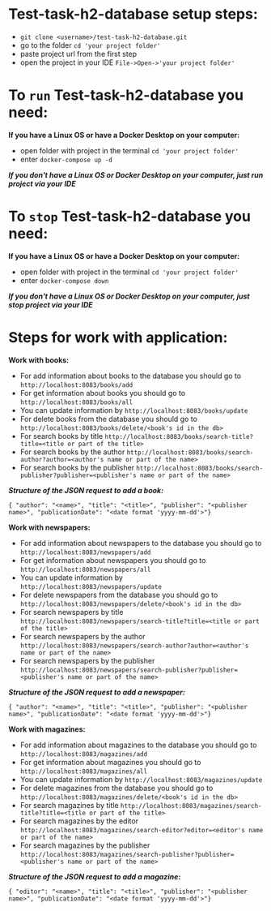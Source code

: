 # __Test-task-h2-database setup steps:__

* ```git clone <username>/test-task-h2-database.git ```
* go to the folder ```cd 'your project folder'```
* paste project url from the first step
* open the project in your IDE ```File->Open->'your project folder'```

# __To ```run``` Test-task-h2-database you need:__

__If you have a Linux OS or have a Docker Desktop on your computer:__

* open folder with project in the terminal ```cd 'your project folder'```
* enter ```docker-compose up -d```

___If you don't have a Linux OS or Docker Desktop on your computer, just run project via your IDE___

# __To ```stop``` Test-task-h2-database you need:__

__If you have a Linux OS or have a Docker Desktop on your computer:__

* open folder with project in the terminal ```cd 'your project folder'```
* enter ```docker-compose down```

___If you don't have a Linux OS or Docker Desktop on your computer, just stop project via your IDE___

# __Steps for work with application:__

__Work with books:__

* For add information about books to the database you should go to ```http://localhost:8083/books/add```
* For get information about books you should go to ```http://localhost:8083/books/all```
* You can update information by ```http://localhost:8083/books/update```
* For delete books from the database you should go to  ```http://localhost:8083/books/delete/<book's id in the db>```
* For search books by title ```http://localhost:8083/books/search-title?title=<title or part of the title>```
* For search books by the author ```http://localhost:8083/books/search-author?author=<author's name or part of the name>```
* For search books by the publisher ```http://localhost:8083/books/search-publisher?publisher=<publisher's name or part of the name>``` 

___Structure of the JSON request to add a book:___ 

```{ "author": "<name>", "title": "<title>", "publisher": "<publisher name>", "publicationDate": "<date format 'yyyy-mm-dd'>"}```

__Work with newspapers:__

* For add information about newspapers to the database you should go to ```http://localhost:8083/newspapers/add```
* For get information about newspapers you should go to ```http://localhost:8083/newspapers/all```
* You can update information by ```http://localhost:8083/newspapers/update```
* For delete newspapers from the database you should go to  ```http://localhost:8083/newspapers/delete/<book's id in the db>```
* For search newspapers by title ```http://localhost:8083/newspapers/search-title?title=<title or part of the title>```
* For search newspapers by the author ```http://localhost:8083/newspapers/search-author?author=<author's name or part of the name>```
* For search newspapers by the publisher ```http://localhost:8083/newspapers/search-publisher?publisher=<publisher's name or part of the name>```

___Structure of the JSON request to add a newspaper:___ 

```{ "author": "<name>", "title": "<title>", "publisher": "<publisher name>", "publicationDate": "<date format 'yyyy-mm-dd'>"}```

__Work with magazines:__

* For add information about magazines to the database you should go to ```http://localhost:8083/magazines/add```
* For get information about magazines you should go to ```http://localhost:8083/magazines/all```
* You can update information by ```http://localhost:8083/magazines/update```
* For delete magazines from the database you should go to  ```http://localhost:8083/magazines/delete/<book's id in the db>```
* For search magazines by title ```http://localhost:8083/magazines/search-title?title=<title or part of the title>```
* For search magazines by the editor ```http://localhost:8083/magazines/search-editor?editor=<editor's name or part of the name>```
* For search magazines by the publisher ```http://localhost:8083/magazines/search-publisher?publisher=<publisher's name or part of the name>```

___Structure of the JSON request to add a magazine:___ 

```{ "editor": "<name>", "title": "<title>", "publisher": "<publisher name>", "publicationDate": "<date format 'yyyy-mm-dd'>"}```